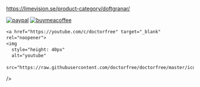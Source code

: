 https://limevision.se/product-category/doftgranar/


<p>
  <a href="https://paypal.me/ronrecord" target="_blank" rel="noopener"
    ><img
      src="https://img.shields.io/badge/PayPal-00457C?style=for-the-badge&amp;logo=paypal&amp;logoColor=white"
      alt="paypal"
  /></a>
  <a href="https://www.buymeacoffee.com/doctorfree" target="_blank" rel="noopener"
    ><img
      src="https://img.shields.io/badge/Buy_Me_A_Coffee-FFDD00?style=for-the-badge&amp;logo=buy-me-a-coffee&amp;logoColor=black"
      alt="buymeacoffee"
  /></a>


    <a href="https://youtube.com/c/doctorfree" target="_blank" rel="noopener">
    <img
      style="height: 40px"
      alt="youtube"
      src="https://raw.githubusercontent.com/doctorfree/doctorfree/master/icons/youtube.png"
  /></a>